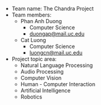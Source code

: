- Team name: The Chandra Project
- Team members:
  - Phan Anh Duong
    - Computer Science
    - duongap@mail.uc.edu
  - Cat Luong
    - Computer Science
    - luongcn@mail.uc.edu
- Project topic area:
  - Natural Language Processing
  - Audio Processing
  - Computer Vision
  - Human - Computer Interaction
  - Artificial Intelligence
  - Robotics
